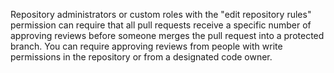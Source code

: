 Repository administrators or custom roles with the "edit repository rules" permission can require that all pull requests receive a specific number of approving reviews before someone merges the pull request into a protected branch. You can require approving reviews from people with write permissions in the repository or from a designated code owner.

